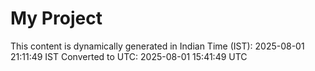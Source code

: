 # My Project

This content is dynamically generated in Indian Time (IST): 2025-08-01 21:11:49 IST
Converted to UTC: 2025-08-01 15:41:49 UTC
